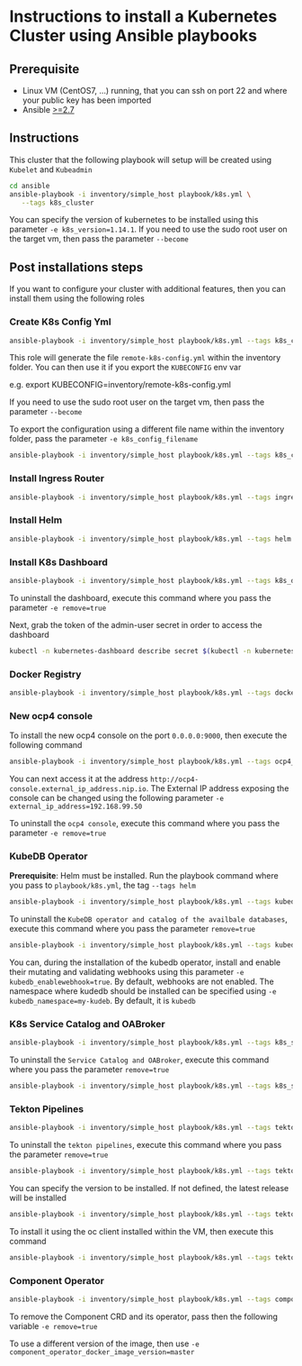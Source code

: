 # Instructions to install a Kubernetes Cluster using Ansible playbooks 

## Prerequisite

- Linux VM (CentOS7, ...) running, that you can ssh on port 22 and where your public key has been imported
- Ansible [>=2.7](http://docs.ansible.com/ansible/latest/installation_guide/intro_installation.html)

## Instructions

This cluster that the following playbook will setup will be created using `Kubelet` and `Kubeadmin`

```bash
cd ansible
ansible-playbook -i inventory/simple_host playbook/k8s.yml \
   --tags k8s_cluster
```

You can specify the version of kubernetes to be installed using this parameter `-e k8s_version=1.14.1`. If you need to use the sudo root user on the target vm, then pass the parameter `--become`

## Post installations steps

If you want to configure your cluster with additional features, then you can install them using the following
roles

### Create K8s Config Yml

  ```bash
  ansible-playbook -i inventory/simple_host playbook/k8s.yml --tags k8s_config
  ```
  
  This role will generate the file `remote-k8s-config.yml` within the inventory folder. You can then use it if you export the `KUBECONFIG` env var
  
  e.g. export KUBECONFIG=inventory/remote-k8s-config.yml
  
  If you need to use the sudo root user on the target vm, then pass the parameter `--become`
  
  To export the configuration using a different file name within the inventory folder, pass the parameter `-e k8s_config_filename`
  ```bash
  ansible-playbook -i inventory/simple_host playbook/k8s.yml --tags k8s_config -e k8s_config_filename=node_k8s_config.yml
  ```  

### Install Ingress Router

  ```bash
  ansible-playbook -i inventory/simple_host playbook/k8s.yml --tags ingress
  ```  

### Install Helm

  ```bash
  ansible-playbook -i inventory/simple_host playbook/k8s.yml --tags helm
  ``` 
  
### Install K8s Dashboard

  ```bash
  ansible-playbook -i inventory/simple_host playbook/k8s.yml --tags k8s_dashboard
  ```   
  
  To uninstall the dashboard, execute this command where you pass the parameter `-e remove=true` 
  
  Next, grab the token of the admin-user secret in order to access the dashboard
  ```bash
  kubectl -n kubernetes-dashboard describe secret $(kubectl -n kubernetes-dashboard get secret | grep admin-user | awk '{print $1}')
  ```

### Docker Registry

  ```bash
  ansible-playbook -i inventory/simple_host playbook/k8s.yml --tags docker_registry
  ```  
  
### New ocp4 console

  To install the new ocp4 console on the port `0.0.0.0:9000`, then execute the following command
  
  ```bash
  ansible-playbook -i inventory/simple_host playbook/k8s.yml --tags ocp4_console
  ```    
  
  You can next access it at the address `http://ocp4-console.external_ip_address.nip.io`.
  The External IP address exposing the console can be changed using the following parameter `-e external_ip_address=192.168.99.50`
  
  To uninstall the `ocp4 console`, execute this command where you pass the parameter `-e remove=true`

### KubeDB Operator

  **Prerequisite**: Helm must be installed. Run the playbook command where you pass to `playbook/k8s.yml`, the tag `--tags helm`

  ```bash
  ansible-playbook -i inventory/simple_host playbook/k8s.yml --tags kubedb
  ```    
  
  To uninstall the `KubeDB operator and catalog of the availbale databases`, execute this command where you pass the parameter `remove=true`
  ```bash
  ansible-playbook -i inventory/simple_host playbook/k8s.yml --tags kubedb -e remove=true
  ```  
  
  You can, during the installation of the kubedb operator, install and enable their mutating and validating webhooks using this parameter `-e kubedb_enablewebhook=true`. By default, webhooks are not enabled.
  The namespace where kudedb should be installed can be specified using `-e kubedb_namespace=my-kudeb`. By default, it is `kubedb`
  
### K8s Service Catalog and OABroker

  ```bash
  ansible-playbook -i inventory/simple_host playbook/k8s.yml --tags k8s_service_broker
  ```    
  
  To uninstall the `Service Catalog and OABroker`, execute this command where you pass the parameter `remove=true`
  ```bash
  ansible-playbook -i inventory/simple_host playbook/k8s.yml --tags k8s_service_broker -e remove=true
  ```

### Tekton Pipelines

  ```bash
  ansible-playbook -i inventory/simple_host playbook/k8s.yml --tags tekton_pipelines -e isOpenshift=false
  ```
  
  To uninstall the `tekton pipelines`, execute this command where you pass the parameter `remove=true`
  ```bash
  ansible-playbook -i inventory/simple_host playbook/k8s.yml --tags tekton_pipelines -e remove=true  -e isOpenshift=false
  ```
  
  You can specify the version to be installed. If not defined, the latest release will be installed
  ```bash
  ansible-playbook -i inventory/simple_host playbook/k8s.yml --tags tekton_pipelines -e tekton_release_version=v0.3.1 -e isOpenshift=false
  ```
  
  To install it using the oc client installed within the VM, then execute this command
  ```bash
  ansible-playbook -i inventory/simple_host playbook/k8s.yml --tags tekton_pipelines -e isOpenshift=true -e client_tool=oc
  ```
  
### Component Operator

  ```bash
  ansible-playbook -i inventory/simple_host playbook/k8s.yml --tags component_crd_operator -e isOpenshift=false
  ```  
  
  To remove the Component CRD and its operator, pass then the following variable `-e remove=true`
  
  To use a different version of the image, then use `-e component_operator_docker_image_version=master`

